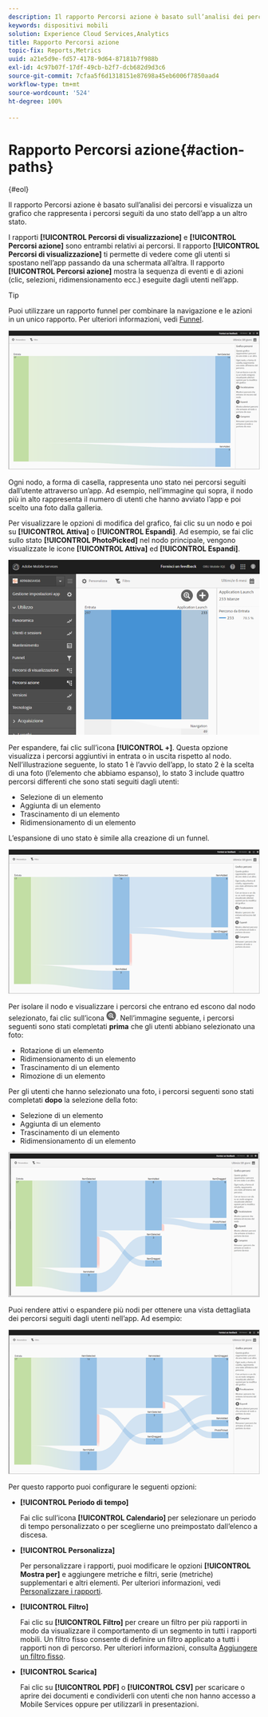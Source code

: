 ```yaml
---
description: Il rapporto Percorsi azione è basato sull’analisi dei percorsi e visualizza un grafico che rappresenta i percorsi seguiti da uno stato dell’app a un altro stato.
keywords: dispositivi mobili
solution: Experience Cloud Services,Analytics
title: Rapporto Percorsi azione
topic-fix: Reports,Metrics
uuid: a21e5d9e-fd57-4178-9d64-87181b7f988b
exl-id: 4c97b07f-17df-49cb-b2f7-dcb682d9d3c6
source-git-commit: 7cfaa5f6d1318151e87698a45eb6006f7850aad4
workflow-type: tm+mt
source-wordcount: '524'
ht-degree: 100%

---
```


# Rapporto Percorsi azione{#action-paths}

{#eol}

Il rapporto Percorsi azione è basato sull’analisi dei percorsi e visualizza un grafico che rappresenta i percorsi seguiti da uno stato dell’app a un altro stato.

I rapporti **[!UICONTROL Percorsi di visualizzazione]** e **[!UICONTROL Percorsi azione]** sono entrambi relativi ai percorsi. Il rapporto **[!UICONTROL Percorsi di visualizzazione]** ti permette di vedere come gli utenti si spostano nell’app passando da una schermata all’altra. Il rapporto **[!UICONTROL Percorsi azione]** mostra la sequenza di eventi e di azioni (clic, selezioni, ridimensionamento ecc.) eseguite dagli utenti nell’app.

>[!TIP]
>
>Puoi utilizzare un rapporto funnel per combinare la navigazione e le azioni in un unico rapporto. Per ulteriori informazioni, vedi [Funnel](/help/using/usage/reports-funnel.md).

![](assets/action_paths.png)

Ogni nodo, a forma di casella, rappresenta uno stato nei percorsi seguiti dall’utente attraverso un’app. Ad esempio, nell’immagine qui sopra, il nodo più in alto rappresenta il numero di utenti che hanno avviato l’app e poi scelto una foto dalla galleria.

Per visualizzare le opzioni di modifica del grafico, fai clic su un nodo e poi su **[!UICONTROL Attiva]** o **[!UICONTROL Espandi]**. Ad esempio, se fai clic sullo stato **[!UICONTROL PhotoPicked]** nel nodo principale, vengono visualizzate le icone **[!UICONTROL Attiva]** ed **[!UICONTROL Espandi]**.

![](assets/action_paths_icons.png)

Per espandere, fai clic sull’icona **[!UICONTROL +]**. Questa opzione visualizza i percorsi aggiuntivi in entrata o in uscita rispetto al nodo. Nell’illustrazione seguente, lo stato 1 è l’avvio dell’app, lo stato 2 è la scelta di una foto (l’elemento che abbiamo espanso), lo stato 3 include quattro percorsi differenti che sono stati seguiti dagli utenti:

* Selezione di un elemento
* Aggiunta di un elemento
* Trascinamento di un elemento
* Ridimensionamento di un elemento

L’espansione di uno stato è simile alla creazione di un funnel.

![espansione del percorso azione](assets/action_paths_expand.png)

Per isolare il nodo e visualizzare i percorsi che entrano ed escono dal nodo selezionato, fai clic sull’icona ![icona mirino](assets/icon_focus.png). Nell’immagine seguente, i percorsi seguenti sono stati completati **prima** che gli utenti abbiano selezionato una foto:

* Rotazione di un elemento
* Ridimensionamento di un elemento
* Trascinamento di un elemento
* Rimozione di un elemento

Per gli utenti che hanno selezionato una foto, i percorsi seguenti sono stati completati **dopo** la selezione della foto:

* Selezione di un elemento
* Aggiunta di un elemento
* Trascinamento di un elemento
* Ridimensionamento di un elemento

![Focus percorso azione](assets/action_paths_focus.png)

Puoi rendere attivi o espandere più nodi per ottenere una vista dettagliata dei percorsi seguiti dagli utenti nell’app. Ad esempio:

![percorso azione multiplo](assets/action_paths_mult.png)

Per questo rapporto puoi configurare le seguenti opzioni:

* **[!UICONTROL Periodo di tempo]**

   Fai clic sull’icona **[!UICONTROL Calendario]** per selezionare un periodo di tempo personalizzato o per sceglierne uno preimpostato dall’elenco a discesa.

* **[!UICONTROL Personalizza]**

   Per personalizzare i rapporti, puoi modificare le opzioni **[!UICONTROL Mostra per]** e aggiungere metriche e filtri, serie (metriche) supplementari e altri elementi. Per ulteriori informazioni, vedi [Personalizzare i rapporti](/help/using/usage/reports-customize/reports-customize.md).

* **[!UICONTROL Filtro]**

   Fai clic su **[!UICONTROL Filtro]** per creare un filtro per più rapporti in modo da visualizzare il comportamento di un segmento in tutti i rapporti mobili. Un filtro fisso consente di definire un filtro applicato a tutti i rapporti non di percorso. Per ulteriori informazioni, consulta [Aggiungere un filtro fisso](/help/using/usage/reports-customize/t-sticky-filter.md).

* **[!UICONTROL Scarica]**

   Fai clic su **[!UICONTROL PDF]** o **[!UICONTROL CSV]** per scaricare o aprire dei documenti e condividerli con utenti che non hanno accesso a Mobile Services oppure per utilizzarli in presentazioni.
